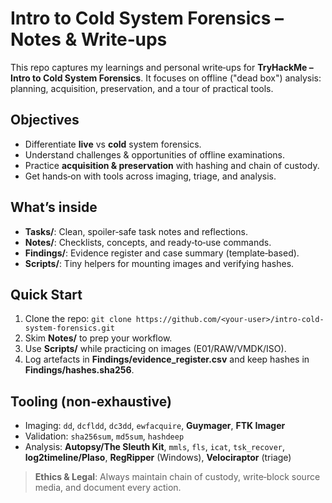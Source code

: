 # Intro to Cold System Forensics – Notes & Write‑ups


This repo captures my learnings and personal write‑ups for **TryHackMe – Intro to Cold System Forensics**. It focuses on offline ("dead box") analysis: planning, acquisition, preservation, and a tour of practical tools.


## Objectives
- Differentiate **live** vs **cold** system forensics.
- Understand challenges & opportunities of offline examinations.
- Practice **acquisition & preservation** with hashing and chain of custody.
- Get hands‑on with tools across imaging, triage, and analysis.


## What’s inside
- **Tasks/**: Clean, spoiler‑safe task notes and reflections.
- **Notes/**: Checklists, concepts, and ready‑to‑use commands.
- **Findings/**: Evidence register and case summary (template‑based).
- **Scripts/**: Tiny helpers for mounting images and verifying hashes.


## Quick Start
1. Clone the repo: `git clone https://github.com/<your-user>/intro-cold-system-forensics.git`
2. Skim **Notes/** to prep your workflow.
3. Use **Scripts/** while practicing on images (E01/RAW/VMDK/ISO).
4. Log artefacts in **Findings/evidence_register.csv** and keep hashes in **Findings/hashes.sha256**.


## Tooling (non‑exhaustive)
- Imaging: `dd`, `dcfldd`, `dc3dd`, `ewfacquire`, **Guymager**, **FTK Imager**
- Validation: `sha256sum`, `md5sum`, `hashdeep`
- Analysis: **Autopsy/The Sleuth Kit**, `mmls`, `fls`, `icat`, `tsk_recover`, **log2timeline/Plaso**, **RegRipper** (Windows), **Velociraptor** (triage)


> **Ethics & Legal**: Always maintain chain of custody, write‑block source media, and document every action.
